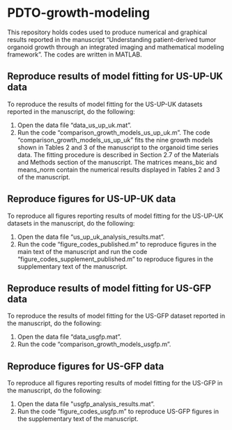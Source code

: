 # PDTO-growth-modeling

This repository holds codes used to produce numerical and graphical results reported in the manuscript “Understanding patient-derived tumor organoid growth through an integrated imaging and mathematical modeling framework”. The codes are written in MATLAB. 

## Reproduce results of model fitting for US-UP-UK data

To reproduce the results of model fitting for the US-UP-UK datasets reported in the manuscript, do the following:
1.	Open the data file “data_us_up_uk.mat”.
2.	Run the code “comparison_growth_models_us_up_uk.m”.
The code “comparison_growth_models_us_up_uk” fits the nine growth models shown in Tables 2 and 3 of the manuscript to the organoid time series data. The fitting procedure is described in Section 2.7 of the Materials and Methods section of the manuscript. The matrices means_bic and means_norm contain the numerical results displayed in Tables 2 and 3 of the manuscript.

## Reproduce figures for US-UP-UK data

To reproduce all figures reporting results of model fitting for the US-UP-UK datasets in the manuscript, do the following:
1.	Open the data file “us_up_uk_analysis_results.mat”.
2.	Run the code “figure_codes_published.m” to reproduce figures in the main text of the manuscript and run the code “figure_codes_supplement_published.m” to reproduce figures in the supplementary text of the manuscript.

## Reproduce results of model fitting for US-GFP data

To reproduce the results of model fitting for the US-GFP dataset reported in the manuscript, do the following:
1.	Open the data file “data_usgfp.mat”.
2.	Run the code “comparison_growth_models_usgfp.m”.

## Reproduce figures for US-GFP data

To reproduce all figures reporting results of model fitting for the US-GFP in the manuscript, do the following:
1.	Open the data file "usgfp_analysis_results.mat”.
2.	Run the code “figure_codes_usgfp.m” to reproduce US-GFP figures in the supplementary text of the manuscript.

